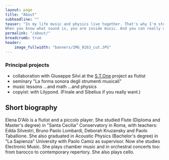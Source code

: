 ```yaml
---
layout: page
title: "About"
subheadline: ""
teaser: "In my life music and physics live together. That's why I'm studying Electronic Music.
When you know what sound is, you are inside music. And you can really do music."
permalink: "/about/"
breadcrumb: true
header:
    image_fullwidth: "banners/IMG_0163_cut.JPG"
---
```


### Principal projects

* collaboration with Giuseppe Silvi at the [S.T.One][1] project as flutist
* seminary "La forma sonora degli strumenti musicali"
* music lessons ...and math ...and physics
* copyist: with Lilypond. (Finale and Sibelius if you really want.)



## Short biography

Elena D'Alò is a flutist and a piccolo player. She studied Flute (Diploma and Master's degree) in "Santa Cecilia" Conservatory in Roma, with teachers: Edda Silvestri, Bruno Paolo Lombardi, Deborah Kruzansky and Paolo Taballione. She also graduated in Acoustic Physics (Bachelor's degree) in "La Sapienza" University with Paolo Camiz as supervisor. Now she studies Electronic Music. She plays chamber music and in orchestral concerts too: from barocco to contemporary repertory. She also plays cello.


[1]: http://giuseppesilvi.com/activity/acousticstone/
